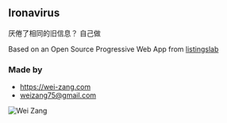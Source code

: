 
## Ironavirus

厌倦了相同的旧信息？ 自己做

Based on an Open Source Progressive Web App from 
[listingslab](https://listingslab.com/open-source)

### Made by

- https://wei-zang.com
- weizang75@gmail.com

![Wei Zang](https://wei-zang.com/wp-content/uploads/2019/01/cropped-weizang-425-5.png "Who is Wei Zang?")